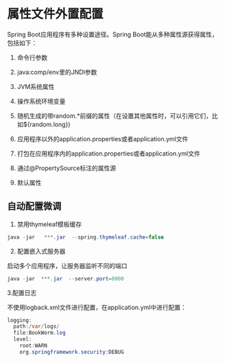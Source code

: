 # 属性文件外置配置
Spring Boot应用程序有多种设置途径。Spring Boot能从多种属性源获得属性，包括如下：

1. 命令行参数

2. java:comp/env里的JNDI参数

3. JVM系统属性

4. 操作系统环境变量

5. 随机生成的带random.*前缀的属性（在设置其他属性时，可以引用它们，比如${random.long})

6. 应用程序以外的application.properties或者application.yml文件

7. 打包在应用程序内的application.properties或者application.yml文件

8. 通过@PropertySource标注的属性源

9. 默认属性

## 自动配置微调
1. 禁用thymeleaf模板缓存
```java
java -jar   ***.jar  --spring.thymeleaf.cache=false
```

2. 配置嵌入式服务器

启动多个应用程序，让服务器监听不同的端口

```java
java -jar  ***.jar  --server.port=8000
```

3.配置日志

不使用logback.xml文件进行配置，在application.yml中进行配置：
```java
logging:
  path:/var/logs/
  file:BookWorm.log
  level:
    root:WARN
    org.springframework.security:DEBUG
```
